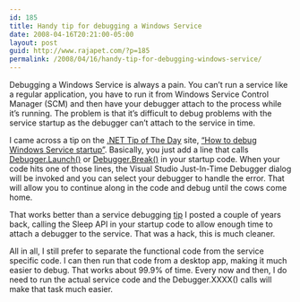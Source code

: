 ```yaml
---
id: 185
title: Handy tip for debugging a Windows Service
date: 2008-04-16T20:21:00-05:00
layout: post
guid: http://www.rajapet.com/?p=185
permalink: /2008/04/16/handy-tip-for-debugging-windows-service/
---
```

Debugging a Windows Service is always a pain. You can&#8217;t run a service like a regular application, you have to run it from Windows Service Control Manager (SCM) and then have your debugger attach to the process while it&#8217;s running. The problem is that it&#8217;s difficult to debug problems with the service startup as the debugger can&#8217;t attach to the service in time.

I came across a tip on the [.NET Tip of The Day](http://dotnettipoftheday.org/) site, [&#8220;How to debug Windows Service startup&#8221;](http://dotnettipoftheday.org/tips/how-to-debug-windows-service-startup.aspx). Basically, you just add a line that calls [Debugger.Launch()](http://msdn2.microsoft.com/en-us/library/system.diagnostics.debugger.launch.aspx "MSDN: Launches and attaches a debugger to the process.") or [Debugger.Break()](http://msdn2.microsoft.com/en-us/library/system.diagnostics.debugger.break.aspx "MSDN: Signals a breakpoint to an attached debugger.") in your startup code. When your code hits one of those lines, the Visual Studio Just-In-Time Debugger dialog will be invoked and you can select your debugger to handle the error. That will allow you to continue along in the code and debug until the cows come home.

That works better than a service debugging [tip](http://anotherlab.rajapet.net/2005/11/debugging-services.html) I posted a couple of years back, calling the Sleep API in your startup code to allow enough time to attach a debugger to the service. That was a hack, this is much cleaner.

All in all, I still prefer to separate the functional code from the service specific code. I can then run that code from a desktop app, making it much easier to debug. That works about 99.9% of time. Every now and then, I do need to run the actual service code and the Debugger.XXXX() calls will make that task much easier.